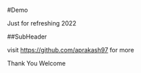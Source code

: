 #Demo

Just for refreshing
2022

##SubHeader

visit https://github.com/aprakash97 for more


Thank You
Welcome